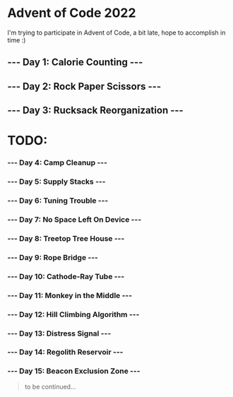 # Advent of Code 2022
I'm trying to participate in Advent of Code, a bit late, hope to accomplish in time :)  

## --- Day 1: Calorie Counting ---
## --- Day 2: Rock Paper Scissors ---
## --- Day 3: Rucksack Reorganization ---

# TODO: 
### --- Day 4: Camp Cleanup ---
### --- Day 5: Supply Stacks ---
### --- Day 6: Tuning Trouble ---
### --- Day 7: No Space Left On Device ---
### --- Day 8: Treetop Tree House ---
### --- Day 9: Rope Bridge ---
### --- Day 10: Cathode-Ray Tube ---
### --- Day 11: Monkey in the Middle ---
### --- Day 12: Hill Climbing Algorithm ---
### --- Day 13: Distress Signal ---
### --- Day 14: Regolith Reservoir ---
### --- Day 15: Beacon Exclusion Zone ---
>to be continued...